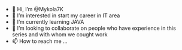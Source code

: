 - 👋 Hi, I’m @Mykola7K
- 👀 I’m interested in start my career in IT area
- 🌱 I’m currently learning JAVA
- 💞️ I’m looking to collaborate on people who have experience in this series and with whom we cought work 
- 📫 How to reach me ...

<!---
Mykola7K/Mykola7K is a ✨ special ✨ repository because its `README.md` (this file) appears on your GitHub profile.
You can click the Preview link to take a look at your changes.
--->
